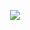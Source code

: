 <p align="center">
  <img src="https://github.com/enesvardar/kodluyoruz-front-end/blob/main/javascript/%C3%B6dev3%20asiankitchen/ezgif.com-gif-maker.gif">
</p>
